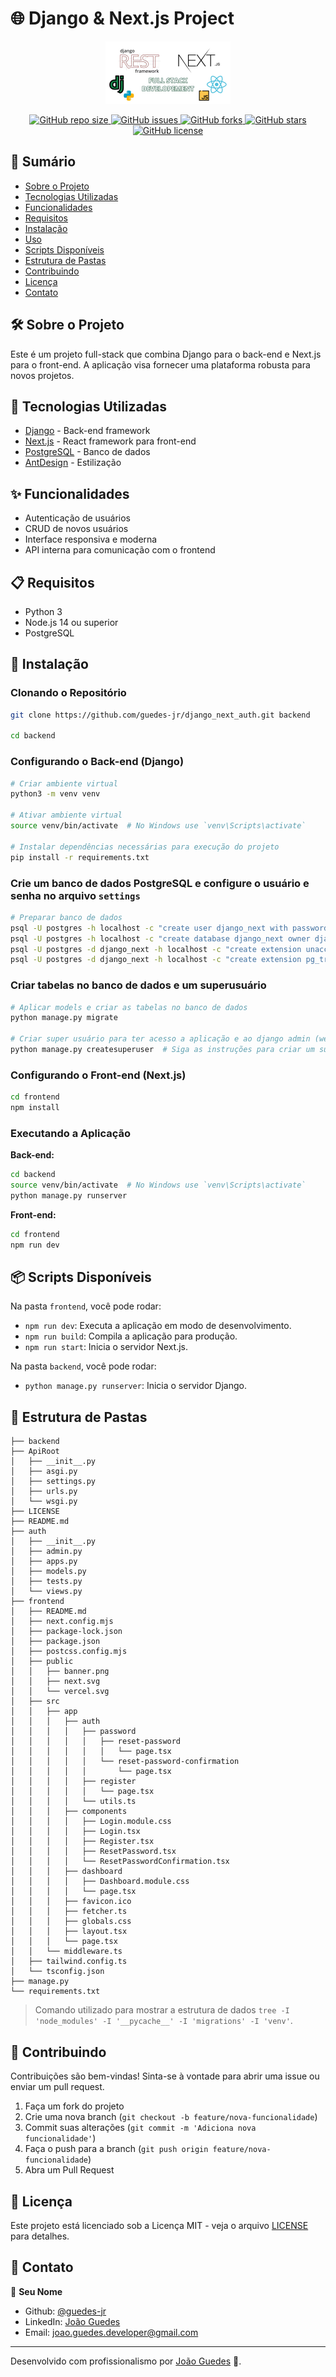 
# 🌐 Django & Next.js Project
<div align="center">
  <img src="./frontend/public/banner.png" alt="Logo do Projeto" width="200"/>
</div>

<p align="center">
  <a href="https://github.com/seu-usuario/seu-repositorio">
    <img alt="GitHub repo size" src="https://img.shields.io/github/repo-size/guedes-jr/django_next_auth">
  </a>
  <a href="https://github.com/guedes-jr/django_next_auth/issues">
    <img alt="GitHub issues" src="https://img.shields.io/github/issues/guedes-jr/django_next_auth">
  </a>
  <a href="https://github.com/guedes-jr/django_next_auth/network">
    <img alt="GitHub forks" src="https://img.shields.io/github/forks/guedes-jr/django_next_auth">
  </a>
  <a href="https://github.com/guedes-jr/django_next_auth/stargazers">
    <img alt="GitHub stars" src="https://img.shields.io/github/stars/guedes-jr/django_next_auth">
  </a>
  <a href="https://github.com/guedes-jr/django_next_auth/blob/main/LICENSE">
    <img alt="GitHub license" src="https://img.shields.io/github/license/guedes-jr/django_next_auth">
  </a>
</p>

## 📝 Sumário

- [Sobre o Projeto](#sobre-o-projeto)
- [Tecnologias Utilizadas](#tecnologias-utilizadas)
- [Funcionalidades](#funcionalidades)
- [Requisitos](#requisitos)
- [Instalação](#instalação)
- [Uso](#uso)
- [Scripts Disponíveis](#scripts-disponíveis)
- [Estrutura de Pastas](#estrutura-de-pastas)
- [Contribuindo](#contribuindo)
- [Licença](#licença)
- [Contato](#contato)

## 🛠️ Sobre o Projeto

Este é um projeto full-stack que combina Django para o back-end e Next.js para o front-end. A aplicação visa fornecer uma plataforma robusta para novos projetos.

## 🧰 Tecnologias Utilizadas

- [Django](https://www.djangoproject.com/) - Back-end framework
- [Next.js](https://nextjs.org/) - React framework para front-end
- [PostgreSQL](https://www.postgresql.org/) - Banco de dados
- [AntDesign](https://ant.design/) - Estilização

## ✨ Funcionalidades

- Autenticação de usuários
- CRUD de novos usuários
- Interface responsiva e moderna
- API interna para comunicação com o frontend

## 📋 Requisitos

- Python 3
- Node.js 14 ou superior
- PostgreSQL

## 🚀 Instalação

### Clonando o Repositório

```bash
git clone https://github.com/guedes-jr/django_next_auth.git backend

cd backend
```

### Configurando o Back-end (Django)

```bash
# Criar ambiente virtual
python3 -m venv venv

# Ativar ambiente virtual
source venv/bin/activate  # No Windows use `venv\Scripts\activate`

# Instalar dependências necessárias para execução do projeto
pip install -r requirements.txt
```

### Crie um banco de dados PostgreSQL e configure o usuário e senha no arquivo `settings`
```bash
# Preparar banco de dados
psql -U postgres -h localhost -c "create user django_next with password 'django_next'";
psql -U postgres -h localhost -c "create database django_next owner django_next;";
psql -U postgres -d django_next -h localhost -c "create extension unaccent";
psql -U postgres -d django_next -h localhost -c "create extension pg_trgm"; 
```
### Criar tabelas no banco de dados e um superusuário
```bash 
# Aplicar models e criar as tabelas no banco de dados
python manage.py migrate

# Criar super usuário para ter acesso a aplicação e ao django admin (web)
python manage.py createsuperuser  # Siga as instruções para criar um superusuário
```

### Configurando o Front-end (Next.js)

```bash
cd frontend
npm install
```

### Executando a Aplicação

**Back-end:**

```bash
cd backend
source venv/bin/activate  # No Windows use `venv\Scripts\activate`
python manage.py runserver
```

**Front-end:**

```bash
cd frontend
npm run dev
```

## 📦 Scripts Disponíveis

Na pasta `frontend`, você pode rodar:

- `npm run dev`: Executa a aplicação em modo de desenvolvimento.
- `npm run build`: Compila a aplicação para produção.
- `npm run start`: Inicia o servidor Next.js.

Na pasta `backend`, você pode rodar:

- `python manage.py runserver`: Inicia o servidor Django.

## 📁 Estrutura de Pastas

```plaintext
├── backend
├── ApiRoot
│   ├── __init__.py
│   ├── asgi.py
│   ├── settings.py
│   ├── urls.py
│   └── wsgi.py
├── LICENSE
├── README.md
├── auth
│   ├── __init__.py
│   ├── admin.py
│   ├── apps.py
│   ├── models.py
│   ├── tests.py
│   └── views.py
├── frontend
│   ├── README.md
│   ├── next.config.mjs
│   ├── package-lock.json
│   ├── package.json
│   ├── postcss.config.mjs
│   ├── public
│   │   ├── banner.png
│   │   ├── next.svg
│   │   └── vercel.svg
│   ├── src
│   │   ├── app
│   │   │   ├── auth
│   │   │   │   ├── password
│   │   │   │   │   ├── reset-password
│   │   │   │   │   │   └── page.tsx
│   │   │   │   │   └── reset-password-confirmation
│   │   │   │   │       └── page.tsx
│   │   │   │   ├── register
│   │   │   │   │   └── page.tsx
│   │   │   │   └── utils.ts
│   │   │   ├── components
│   │   │   │   ├── Login.module.css
│   │   │   │   ├── Login.tsx
│   │   │   │   ├── Register.tsx
│   │   │   │   ├── ResetPassword.tsx
│   │   │   │   └── ResetPasswordConfirmation.tsx
│   │   │   ├── dashboard
│   │   │   │   ├── Dashboard.module.css
│   │   │   │   └── page.tsx
│   │   │   ├── favicon.ico
│   │   │   ├── fetcher.ts
│   │   │   ├── globals.css
│   │   │   ├── layout.tsx
│   │   │   └── page.tsx
│   │   └── middleware.ts
│   ├── tailwind.config.ts
│   └── tsconfig.json
├── manage.py
└── requirements.txt
```
> Comando utilizado para mostrar a estrutura de dados `tree -I 'node_modules' -I '__pycache__' -I 'migrations' -I 'venv'`.

## 🤝 Contribuindo

Contribuições são bem-vindas! Sinta-se à vontade para abrir uma issue ou enviar um pull request.

1. Faça um fork do projeto
2. Crie uma nova branch (`git checkout -b feature/nova-funcionalidade`)
3. Commit suas alterações (`git commit -m 'Adiciona nova funcionalidade'`)
4. Faça o push para a branch (`git push origin feature/nova-funcionalidade`)
5. Abra um Pull Request

## 📄 Licença

Este projeto está licenciado sob a Licença MIT - veja o arquivo [LICENSE](LICENSE) para detalhes.

## 📧 Contato

👤 **Seu Nome**

- Github: [@guedes-jr](https://github.com/guedes-jr)
- LinkedIn: [João Guedes](https://www.linkedin.com/in/jo%C3%A3o-guedes-36a440135)
- Email: joao.guedes.developer@gmail.com

---

Desenvolvido com profissionalismo por [João Guedes](https://github.com/guedes-jr) 🤖.
